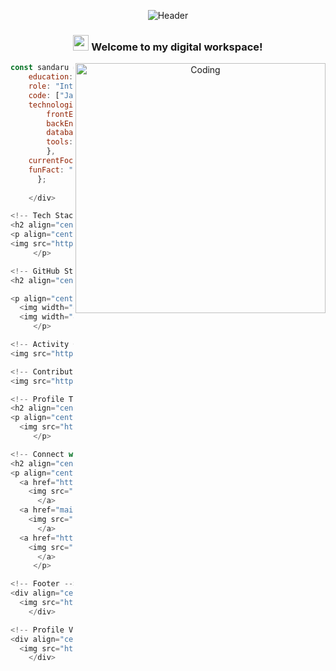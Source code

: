 <div align="center">
  
  <!-- Custom SVG Header Banner -->
  ![Header](https://capsule-render.vercel.app/api?type=waving&color=gradient&height=200&section=header&text=Sandaru%20Abey&fontSize=50&fontAlignY=35&animation=twinkling&desc=Software%20Engineering%20Student%20|%20Full%20Stack%20Developer&descAlignY=50)

  <!-- Animated Greeting -->
  <h3>
    <img src="https://media.giphy.com/media/hvRJCLFzcasrR4ia7z/giphy.gif" width="25px"> Welcome to my digital workspace!
  </h3>
</div>

<!-- About Me Section with Custom Design -->
<div align="center">
  <img align="right" alt="Coding" width="400" src="https://raw.githubusercontent.com/abhisheknaiidu/abhisheknaiidu/master/code.gif">

```javascript
const sandaru = {
    education: "Software Engineering @ SLIIT",
    role: "Intern Software Engineer @ Procons Infotech",
    code: ["JavaScript", "Java", "C++", "Python"],
    technologies: {
        frontEnd: ["React", "Next.js", "Tailwind CSS"],
        backEnd: ["Node.js", "Express", "Spring Boot"],
        databases: ["MongoDB", "MySQL", "PostgreSQL"],
        tools: ["Git", "Docker", "AWS"],
    },
    currentFocus: "Building scalable full-stack applications",
    funFact: "I debug with coffee ☕"
};
  
</div>

<!-- Tech Stack Animation -->
<h2 align="center">🚀 Technologies & Tools</h2>
<p align="center">
<img src="https://skillicons.dev/icons?i=js,java,cpp,py,react,nextjs,nodejs,express,spring,mongodb,mysql,postgresql,git,docker,aws,vscode&perline=8" />
</p>

<!-- GitHub Stats with Custom Theme -->
<h2 align="center">📊 GitHub Analytics</h2>

<p align="center">
  <img width="49%" src="https://github-readme-stats.vercel.app/api?username=sandaruabey&show_icons=true&theme=radical&hide_border=true&bg_color=0D1117" />
  <img width="49%" src="https://github-readme-streak-stats.herokuapp.com/?user=sandaruabey&theme=radical&hide_border=true&background=0D1117" />
</p>

<!-- Activity Graph -->
<img src="https://github-readme-activity-graph.vercel.app/graph?username=sandaruabey&theme=react-dark&hide_border=true&bg_color=0D1117" width="100%"/>

<!-- Contribution Snake Animation -->
<img src="https://raw.githubusercontent.com/CompetitiveLin/Snake-in-Contribution-Grid/output/github-contribution-grid-snake.svg" />

<!-- Profile Trophy -->
<h2 align="center">🏆 GitHub Profile Trophy</h2>
<p align="center">
  <img src="https://github-profile-trophy.vercel.app/?username=sandaruabey&theme=radical&no-frame=true&no-bg=true&row=1&column=7" />
</p>

<!-- Connect with Me -->
<h2 align="center">🤝 Connect with Me</h2>
<p align="center">
  <a href="https://linkedin.com/in/sandaruabey">
    <img src="https://img.shields.io/badge/LinkedIn-0077B5?style=for-the-badge&logo=linkedin&logoColor=white" />
  </a>
  <a href="mailto:sandaru.abey@gmail.com">
    <img src="https://img.shields.io/badge/Gmail-D14836?style=for-the-badge&logo=gmail&logoColor=white" />
  </a>
  <a href="https://github.com/sandaruabey">
    <img src="https://img.shields.io/badge/GitHub-100000?style=for-the-badge&logo=github&logoColor=white" />
  </a>
</p>

<!-- Footer -->
<div align="center">
  <img src="https://capsule-render.vercel.app/api?type=waving&color=gradient&height=100&section=footer"/>
</div>

<!-- Profile Views Counter -->
<div align="center">
  <img src="https://komarev.com/ghpvc/?username=sandaruabey&style=for-the-badge&color=brightgreen" />
</div>
